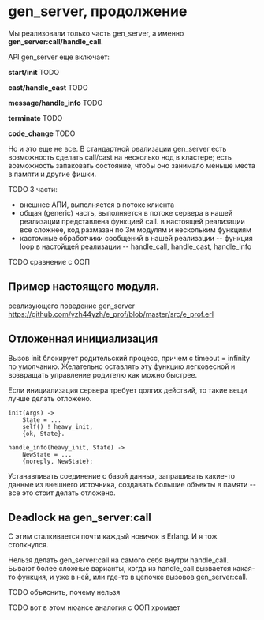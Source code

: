 # gen_server, продолжение

Мы реализовали только часть gen_server, а именно **gen_server:call/handle_call**.

API gen_server еще включает:

**start/init**
TODO

**cast/handle_cast**
TODO

**message/handle_info**
TODO

**terminate**
TODO

**code_change**
TODO

Но и это еще не все. В стандартной реализации gen\_server есть возможность
сделать call/cast на несколько нод в кластере; есть возможность запаковать
состояние, чтобы оно занимало меньше места в памяти и другие фишки.

TODO 3 части:
- внешнее АПИ, выполняется в потоке клиента
- общая (generic) часть, выполняется в потоке сервера
  в нашей реализации представлена функцией call.
  в настоящей реализации все сложнее, код размазан по 3м модулям и нескольким функциям
- кастомные обработчики сообщений
  в нашей реализации -- функция loop
  в настойщей реализации -- handle\_call, handle\_cast, handle\_info

TODO сравнение с ООП


## Пример настоящего модуля.

реализующего поведение gen_server
https://github.com/yzh44yzh/e_prof/blob/master/src/e_prof.erl


## Отложенная инициализация

Вызов init блокирует родительский процесс, причем с timeout = infinity
по умолчанию. Желательно оставлять эту функцию легковесной и
возвращать управление родителю как можно быстрее.

Если инициализация сервера требует долгих действий, то такие вещи
лучше делать отложено.

```
init(Args) ->
    State = ...
    self() ! heavy_init,
    {ok, State}.

handle_info(heavy_init, State) ->
    NewState = ...
    {noreply, NewState};
```

Устанавливать соединение с базой данных, запрашивать какие-то данные из внешнего
источника, создавать большие объекты в памяти -- все это стоит делать отложено.


## Deadlock на gen_server:call

С этим сталкивается почти каждый новичок в Erlang. И я тож столкнулся.

Нельзя делать gen\_server:call на самого себя внутри handle\_call.
Бывают более сложные варианты, когда из handle\_call вызвается какая-то функция,
и уже в ней, или где-то в цепочке вызовов gen\_server:call.

TODO объяснить, почему нельзя

TODO вот в этом нюансе аналогия с ООП хромает
